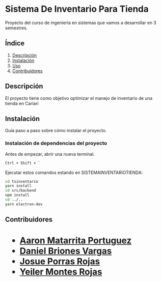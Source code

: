 # Sistema De Inventario Para Tienda
Proyecto del curso de ingeniería en sistemas que vamos a desarrollar en 3 semestres.

## Índice
1. [Descripción](#descripción)
2. [Instalación](#instalación)
3. [Uso](#uso)
4. [Contribuidores](#contribuidores)

## Descripción
El proyecto tiene como objetivo optimizar el manejo de inventario de una tienda en Cariari


## Instalación
Guía paso a paso sobre cómo instalar el proyecto.
### Instalación de dependencias del proyecto

Antes de empezar, abrir una nueva terminal. 
```bash
Ctrl + Shift + `
```
Ejecutar estos comandos estando en SISTEMAINVENTARIOTIENDA:

```bash
cd tsinventario
yarn install
cd src/backend
npm install
cd ../..
yarn electron-dev
```

## Contribuidores
<h1>
<p>
    <ul>
        <li><a href="#">Aaron Matarrita Portuguez</a></li>
        <li><a href="https://github.com/A-BrionesVargas">Daniel Briones Vargas</a></li>
        <li><a href="#">Josue Porras Rojas</a></li>
        <li><a href="#">Yeiler Montes Rojas</a></li>
    </ul>
</p>
</h1>
